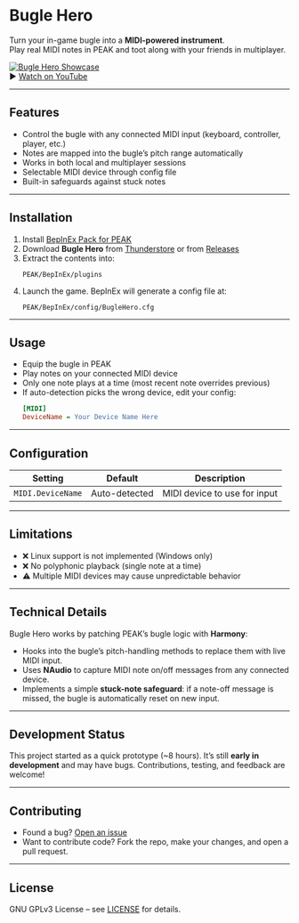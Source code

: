 # Bugle Hero

Turn your in-game bugle into a **MIDI-powered instrument**.  
Play real MIDI notes in PEAK and toot along with your friends in multiplayer.

[![Bugle Hero Showcase](https://img.youtube.com/vi/8ZpSbefGZDA/0.jpg)](https://youtu.be/8ZpSbefGZDA)  
▶️ [Watch on YouTube](https://youtu.be/8ZpSbefGZDA)

---

## Features
- Control the bugle with any connected MIDI input (keyboard, controller, player, etc.)
- Notes are mapped into the bugle’s pitch range automatically
- Works in both local and multiplayer sessions
- Selectable MIDI device through config file
- Built-in safeguards against stuck notes

---

## Installation
1. Install [BepInEx Pack for PEAK](https://thunderstore.io/c/peak/p/BepInEx/BepInExPack_PEAK/)  
2. Download **Bugle Hero** from [Thunderstore](https://thunderstore.io/c/peak/) or from [Releases](https://github.com/Grinjr/BugleHero/releases)  
3. Extract the contents into:
   ```
   PEAK/BepInEx/plugins
   ```
4. Launch the game. BepInEx will generate a config file at:
   ```
   PEAK/BepInEx/config/BugleHero.cfg
   ```

---

## Usage
- Equip the bugle in PEAK
- Play notes on your connected MIDI device  
- Only one note plays at a time (most recent note overrides previous)  
- If auto-detection picks the wrong device, edit your config:
  ```ini
  [MIDI]
  DeviceName = Your Device Name Here
  ```

---

## Configuration
| Setting                        | Default      | Description |
|--------------------------------|--------------|-------------|
| `MIDI.DeviceName`              | Auto-detected | MIDI device to use for input |

---

## Limitations
- ❌ Linux support is not implemented (Windows only)  
- ❌ No polyphonic playback (single note at a time)  
- ⚠️ Multiple MIDI devices may cause unpredictable behavior  

---

## Technical Details
Bugle Hero works by patching PEAK’s bugle logic with **Harmony**:
- Hooks into the bugle’s pitch-handling methods to replace them with live MIDI input.  
- Uses **NAudio** to capture MIDI note on/off messages from any connected device.  
- Implements a simple **stuck-note safeguard**: if a note-off message is missed, the bugle is automatically reset on new input.  

---

## Development Status
This project started as a quick prototype (~8 hours). It’s still **early in development** and may have bugs. Contributions, testing, and feedback are welcome!

---

## Contributing
- Found a bug? [Open an issue](https://github.com/Grinjr/BugleHero/issues)  
- Want to contribute code? Fork the repo, make your changes, and open a pull request.  

---

## License
GNU GPLv3 License – see [LICENSE](LICENSE) for details.  
